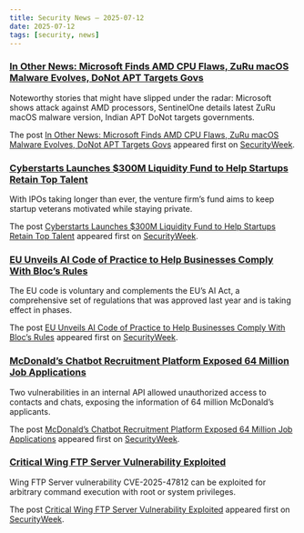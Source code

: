 ```yaml
---
title: Security News – 2025-07-12
date: 2025-07-12
tags: [security, news]
---
```


### [In Other News: Microsoft Finds AMD CPU Flaws, ZuRu macOS Malware Evolves, DoNot APT Targets Govs](https://www.securityweek.com/in-other-news-microsoft-finds-amd-cpu-flaws-zuru-macos-malware-donot-apt/)

<p>Noteworthy stories that might have slipped under the radar: Microsoft shows attack against AMD processors, SentinelOne details latest ZuRu macOS malware version, Indian APT DoNot targets governments. </p>
<p>The post <a href="https://www.securityweek.com/in-other-news-microsoft-finds-amd-cpu-flaws-zuru-macos-malware-donot-apt/">In Other News: Microsoft Finds AMD CPU Flaws, ZuRu macOS Malware Evolves, DoNot APT Targets Govs</a> appeared first on <a href="https://www.securityweek.com">SecurityWeek</a>.</p>

### [Cyberstarts Launches $300M Liquidity Fund to Help Startups Retain Top Talent](https://www.securityweek.com/cyberstarts-launches-300m-liquidity-fund-to-help-startups-retain-top-talent/)

<p>With IPOs taking longer than ever, the venture firm’s fund aims to keep startup veterans motivated while staying private.</p>
<p>The post <a href="https://www.securityweek.com/cyberstarts-launches-300m-liquidity-fund-to-help-startups-retain-top-talent/">Cyberstarts Launches $300M Liquidity Fund to Help Startups Retain Top Talent</a> appeared first on <a href="https://www.securityweek.com">SecurityWeek</a>.</p>

### [EU Unveils AI Code of Practice to Help Businesses Comply With Bloc’s Rules](https://www.securityweek.com/eu-unveils-ai-code-of-practice-to-help-businesses-comply-with-blocs-rules/)

<p>The EU code is voluntary and complements the EU’s AI Act, a comprehensive set of regulations that was approved last year and is taking effect in phases.</p>
<p>The post <a href="https://www.securityweek.com/eu-unveils-ai-code-of-practice-to-help-businesses-comply-with-blocs-rules/">EU Unveils AI Code of Practice to Help Businesses Comply With Bloc’s Rules</a> appeared first on <a href="https://www.securityweek.com">SecurityWeek</a>.</p>

### [McDonald’s Chatbot Recruitment Platform Exposed 64 Million Job Applications](https://www.securityweek.com/mcdonalds-chatbot-recruitment-platform-leaked-64-million-job-applications/)

<p>Two vulnerabilities in an internal API allowed unauthorized access to contacts and chats, exposing the information of 64 million McDonald’s applicants.</p>
<p>The post <a href="https://www.securityweek.com/mcdonalds-chatbot-recruitment-platform-leaked-64-million-job-applications/">McDonald&#8217;s Chatbot Recruitment Platform Exposed 64 Million Job Applications</a> appeared first on <a href="https://www.securityweek.com">SecurityWeek</a>.</p>

### [Critical Wing FTP Server Vulnerability Exploited](https://www.securityweek.com/critical-wing-ftp-server-vulnerability-exploited/)

<p>Wing FTP Server vulnerability CVE-2025-47812 can be exploited for arbitrary command execution with root or system privileges.</p>
<p>The post <a href="https://www.securityweek.com/critical-wing-ftp-server-vulnerability-exploited/">Critical Wing FTP Server Vulnerability Exploited</a> appeared first on <a href="https://www.securityweek.com">SecurityWeek</a>.</p>

